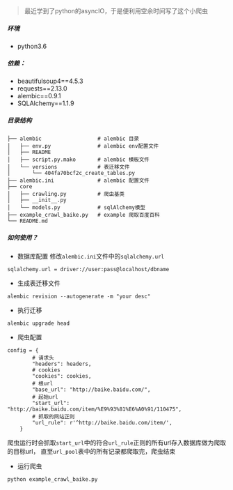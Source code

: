 > 最近学到了python的asyncIO，于是便利用空余时间写了这个小爬虫

##### 环境
- python3.6

##### 依赖：
- beautifulsoup4==4.5.3
- requests==2.13.0
- alembic==0.9.1
- SQLAlchemy==1.1.9

##### 目录结构
```angular2html
├── alembic                  # alembic 目录
│   ├── env.py               # alembic env配置文件
│   ├── README
│   ├── script.py.mako       # alembic 模板文件
│   └── versions             # 表迁移文件
│       └── 404fa70bcf2c_create_tables.py
├── alembic.ini              # alembic 配置文件
├── core
│   ├── crawling.py          # 爬虫基类
│   ├── __init__.py
│   └── models.py            # sqlAlchemy模型
├── example_crawl_baike.py   # example 爬取百度百科
└── README.md
```

##### 如何使用？

- 数据库配置
修改`alembic.ini`文件中的`sqlalchemy.url`
```angular2html
sqlalchemy.url = driver://user:pass@localhost/dbname
```
- 生成表迁移文件
```angular2html
alembic revision --autogenerate -m "your desc"
```

- 执行迁移
```angular2html
alembic upgrade head
```
- 爬虫配置
```angular2html
config = {
        # 请求头
        "headers": headers,
        # cookies
        "cookies": cookies,
        # 根url
        "base_url": "http://baike.baidu.com/",
        # 起始url
        "start_url": "http://baike.baidu.com/item/%E9%93%81%E6%A0%91/110475",
        # 抓取的网站正则
        "url_rule": r'^http://baike.baidu.com/item/',
    }
```
爬虫运行时会抓取`start_url`中的符合`url_rule`正则的所有url存入数据库做为爬取的目标url，
直至`url_pool`表中的所有记录都爬取完，爬虫结束


- 运行爬虫
```angular2html
python example_crawl_baike.py
```